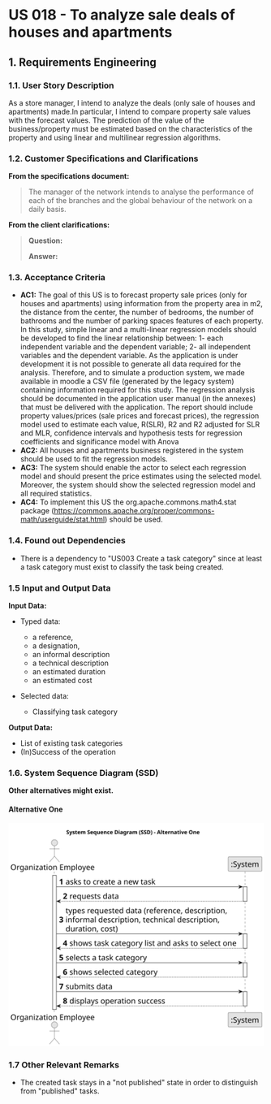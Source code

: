# US 018 - To analyze sale deals of houses and apartments

## 1. Requirements Engineering

### 1.1. User Story Description

As a store manager, I intend to analyze the deals (only sale of houses and apartments) made.In particular, I intend to
compare property
sale values with the forecast values. The prediction of the value of the business/property must be estimated based on
the characteristics
of the property and using linear and multilinear regression algorithms.

### 1.2. Customer Specifications and Clarifications

**From the specifications document:**

> The manager of the network intends to analyse the performance of each of the branches and the
> global behaviour of the network on a daily basis.

**From the client clarifications:**

> **Question:**
>
> **Answer:**

### 1.3. Acceptance Criteria

* **AC1:** The goal of this US is to forecast property sale prices (only for houses and
  apartments) using information from the property area in m2, the distance from
  the center, the number of bedrooms, the number of bathrooms and the number
  of parking spaces features of each property. In this study, simple linear and a
  multi-linear regression models should be developed to find the linear relationship
  between: 1- each independent variable and the dependent variable; 2- all
  independent variables and the dependent variable. As the application is under
  development it is not possible to generate all data required for the analysis.
  Therefore, and to simulate a production system, we made available in moodle a
  CSV file (generated by the legacy system) containing information required for this
  study. The regression analysis should be documented in the application user
  manual (in the annexes) that must be delivered with the application. The report
  should include property values/prices (sale prices and forecast prices), the
  regression model used to estimate each value, R(SLR), R2 and R2 adjusted for SLR
  and MLR, confidence intervals and hypothesis tests for regression coefficients
  and significance model with Anova
* **AC2:** All houses and apartments business registered in the system should be used
  to fit the regression models.
* **AC3:** The system should enable the actor to select each regression model and
  should present the price estimates using the selected model. Moreover, the
  system should show the selected regression model and all required statistics.
* **AC4:** To implement this US the org.apache.commons.math4.stat package
  (https://commons.apache.org/proper/commons-math/userguide/stat.html)
  should be used.

### 1.4. Found out Dependencies

* There is a dependency to "US003 Create a task category" since at least a task category must exist to classify the task
  being created.

### 1.5 Input and Output Data

**Input Data:**

* Typed data:
    * a reference,
    * a designation,
    * an informal description
    * a technical description
    * an estimated duration
    * an estimated cost

* Selected data:
    * Classifying task category

**Output Data:**

* List of existing task categories
* (In)Success of the operation

### 1.6. System Sequence Diagram (SSD)

**Other alternatives might exist.**

#### Alternative One

![System Sequence Diagram](svg/us018-system-sequence-diagram.svg)

### 1.7 Other Relevant Remarks

* The created task stays in a "not published" state in order to distinguish from "published" tasks.